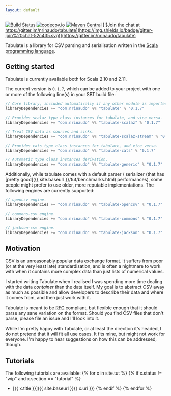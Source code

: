 ```yaml
---
layout: default
---
```


[![Build Status](https://travis-ci.org/nrinaudo/tabulate.svg)](https://travis-ci.org/nrinaudo/tabulate)
[![codecov.io](http://codecov.io/github/nrinaudo/tabulate/coverage.svg)](http://codecov.io/github/nrinaudo/tabulate)
[![Maven Central](https://maven-badges.herokuapp.com/maven-central/com.nrinaudo/tabulate_2.11/badge.svg)](https://maven-badges.herokuapp.com/maven-central/com.nrinaudo/tabulate_2.11)
[![Join the chat at https://gitter.im/nrinaudo/tabulate](https://img.shields.io/badge/gitter-join%20chat-52c435.svg)](https://gitter.im/nrinaudo/tabulate)

Tabulate is a library for CSV parsing and serialisation written in the
[Scala programming language](http://www.scala-lang.org).

## Getting started

Tabulate is currently available both for Scala 2.10 and 2.11.

The current version is `0.1.7`, which can be added to your project with one or more of the following line(s)
in your SBT build file:

```scala
// Core library, included automatically if any other module is imported.
libraryDependencies += "com.nrinaudo" %% "tabulate" % "0.1.7"

// Provides scalaz type class instances for tabulate, and vice versa.
libraryDependencies += "com.nrinaudo" %% "tabulate-scalaz" % "0.1.7"

// Treat CSV data as sources and sinks.
libraryDependencies += "com.nrinaudo" %% "tabulate-scalaz-stream" % "0.1.7"

// Provides cats type class instances for tabulate, and vice versa.
libraryDependencies += "com.nrinaudo" %% "tabulate-cats" % "0.1.7"

// Automatic type class instances derivation.
libraryDependencies += "com.nrinaudo" %% "tabulate-generic" % "0.1.7"
```

Additionally, while tabulate comes with a default parser / serializer (that has
[pretty good]({{ site.baseurl }}/tut/benchmarks.html) performances), some people might prefer to use older, more
reputable implementations. The following engines are currently supported:
 
```scala
// opencsv engine.
libraryDependencies += "com.nrinaudo" %% "tabulate-opencsv" % "0.1.7"

// commons-csv engine.
libraryDependencies += "com.nrinaudo" %% "tabulate-commons" % "0.1.7"

// jackson-csv engine.
libraryDependencies += "com.nrinaudo" %% "tabulate-jackson" % "0.1.7"
```


## Motivation

CSV is an unreasonably popular data exchange format. It suffers from poor (or at the very least late) standardisation,
and is often a nightmare to work with when it contains more complex data than just lists of numerical values.

I started writing Tabulate when I realised I was spending more time dealing with the data _container_ than the
data itself. My goal is to abstract CSV away as much as possible and allow developers to describe their data and where
it comes from, and then just work with it.

Tabulate is meant to be [RFC](https://tools.ietf.org/html/rfc4180) compliant, but flexible enough that it should
parse any sane variation on the format. Should you find CSV files that don't parse, please file an issue and I'll look
into it.

While I'm pretty happy with Tabulate, or at least the direction it's headed, I do not pretend that it will fit
all use cases. It fits mine, but might not work for everyone. I'm happy to hear suggestions on how this can be
addressed, though.


## Tutorials

The following tutorials are available:
{% for x in site.tut %}
{% if x.status != "wip" and x.section == "tutorial" %}
* [{{ x.title }}]({{ site.baseurl }}{{ x.url }})
{% endif %}
{% endfor %}
